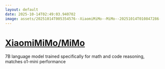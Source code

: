```yaml
---
layout: default
date: 2025-10-14T02:49:03.940702
image: assets/20251014T005354576--XiaomiMiMo--MiMo--20251014T010847286--cropped.png
---
```


# [XiaomiMiMo/MiMo](https://github.com/XiaomiMiMo/MiMo)

7B language model trained specifically for math and code reasoning, matches o1-mini performance
